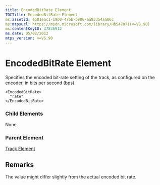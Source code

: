 ```yaml
---
title: EncodedBitRate Element
TOCTitle: EncodedBitRate Element
ms:assetid: eb01eac1-19b0-47bb-b906-aa83354aa86c
ms:mtpsurl: https://msdn.microsoft.com/library/Hh547071(v=VS.90)
ms:contentKeyID: 37836912
ms.date: 05/02/2012
mtps_version: v=VS.90
---
```


# EncodedBitRate Element

Specifies the encoded bit-rate setting of the track, as configured on the encoder, in bits per second (bps).

    <EncodedBitRate>
      "rate"
    </EncodedBitRate>

### Child Elements

None.

### Parent Element

[Track Element](track-element.md)


## Remarks

The value might differ slightly from the actual encoded bit rate.

